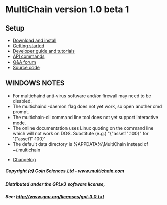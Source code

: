 
# MultiChain version 1.0 beta 1

## Setup

- [Download and install](http://www.multichain.com/download-install/)
- [Getting started](http://www.multichain.com/getting-started/)
- [Developer guide and tutorials](http://www.multichain.com/developers/)
- [API commands](http://www.multichain.com/developers/json-rpc-api/)
- [Q&A forum](http://www.multichain.com/qa/)
- [Source code](https://github.com/MultiChain/multichain)

WINDOWS NOTES
-------------

* For multichaind anti-virus software and/or firewall may need to be disabled.
* The multichaind -daemon flag does not yet work, so open another cmd prompt.
* The multichain-cli command line tool does not yet support interactive mode.
* The online documentation uses Linux quoting on the command line which will
  not work on DOS. Substitute (e.g.) "{\"asset1\":100}" for '{"asset1":100}'
* The default data directory is %APPDATA%\MultiChain instead of ~/.multichain

- [Changelog](./change-log)


##### Copyright (c) Coin Sciences Ltd - www.multichain.com

##### Distributed under the GPLv3 software license,
##### See: http://www.gnu.org/licenses/gpl-3.0.txt
